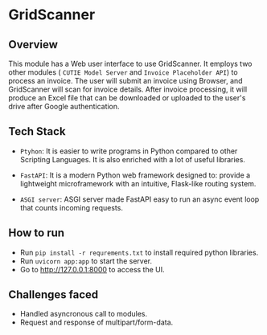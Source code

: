 # GridScanner

## Overview
This module has a Web user interface to use GridScanner. It employs two other modules ( `CUTIE Model Server` and `Invoice Placeholder API`) to process an invoice. The user will submit an invoice using Browser, and GridScanner will scan for invoice details. After invoice processing, it will produce an Excel file that can be downloaded or uploaded to the user's drive after Google authentication.

## Tech Stack
* `Ptyhon`: It is easier to write programs in Python compared to other Scripting Languages. It is also enriched with a lot of useful libraries.

* `FastAPI`: It is a modern Python web framework designed to: provide a lightweight microframework with an intuitive, Flask-like routing system. 
* `ASGI server`: ASGI server made FastAPI easy to run an async event loop that counts incoming requests.

## How to run
* Run `pip install -r requrements.txt` to install required python libraries.
* Run `uvicorn app:app` to start the server.
* Go to http://127.0.0.1:8000 to access the UI.

## Challenges faced
* Handled asyncronous call to modules.
* Request and response of multipart/form-data.